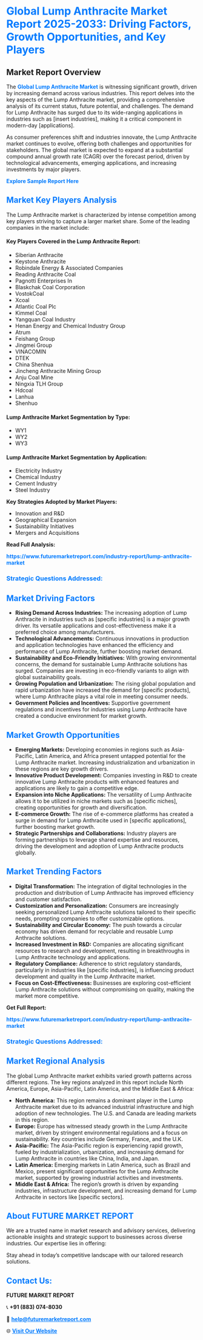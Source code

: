 <h1 style="color: #007BFF;">Global Lump Anthracite Market Report 2025-2033: Driving Factors, Growth Opportunities, and Key Players</h1>

<section id="overview">
<h2>Market Report Overview</h2>
<p>The <a href="https://www.futuremarketreport.com/industry-report/lump-anthracite-market" style="color: #007BFF; text-decoration: none;"><strong>Global Lump Anthracite Market</strong></a> is witnessing significant growth, driven by increasing demand across various industries. This report delves into the key aspects of the Lump Anthracite market, providing a comprehensive analysis of its current status, future potential, and challenges. The demand for Lump Anthracite has surged due to its wide-ranging applications in industries such as [insert industries], making it a critical component in modern-day [applications].</p>
<p>As consumer preferences shift and industries innovate, the Lump Anthracite market continues to evolve, offering both challenges and opportunities for stakeholders. The global market is expected to expand at a substantial compound annual growth rate (CAGR) over the forecast period, driven by technological advancements, emerging applications, and increasing investments by major players.</p>
</section>

<section id="overview">
<p><a href="https://www.futuremarketreport.com/request-sample/reportId=114856" style="color: #007BFF; text-decoration: none;"><strong>Explore Sample Report Here</strong></a></p>
</section>

<section id="key-players">
<h2 style="color: #007BFF;">Market Key Players Analysis</h2>
<p>The Lump Anthracite market is characterized by intense competition among key players striving to capture a larger market share. Some of the leading companies in the market include:</p>
<h4>Key Players Covered in the Lump Anthracite Report:</h4>
<ul><li>Siberian Anthracite</li><li>Keystone Anthracite</li><li>Robindale Energy &amp; Associated Companies</li><li>Reading Anthracite Coal</li><li>Pagnotti Enterprises In</li><li>Blaskchak Coal Corporation</li><li>VostokCoal</li><li>Xcoal</li><li>Atlantic Coal Plc</li><li>Kimmel Coal</li><li>Yangquan Coal Industry</li><li>Henan Energy and Chemical Industry Group</li><li>Atrum</li><li>Feishang Group</li><li>Jingmei Group</li><li>VINACOMIN</li><li>DTEK</li><li>China Shenhua</li><li>Jincheng Anthracite Mining Group</li><li>Anju Coal Mine</li><li>Ningxia TLH Group</li><li>Hdcoal</li><li>Lanhua</li><li>Shenhuo</li></ul>
<h4>Lump Anthracite Market Segmentation by Type:</h4>
<ul><li>WY1</li><li>WY2</li><li>WY3</li></ul>

<h4>Lump Anthracite Market Segmentation by Application:</h4>
<ul><li>Electricity Industry</li><li>Chemical Industry</li><li>Cement Industry</li><li>Steel Industry</li></ul>
<p><strong>Key Strategies Adopted by Market Players:</strong></p>
<ul>
<li>Innovation and R&D</li>
<li>Geographical Expansion</li>
<li>Sustainability Initiatives</li>
<li>Mergers and Acquisitions</li>
</ul>
</section>

<section>
<p><strong>Read Full Analysis: </strong></p><a href="https://www.futuremarketreport.com/industry-report/lump-anthracite-market" style="color: #007BFF; text-decoration: none;"><strong>https://www.futuremarketreport.com/industry-report/lump-anthracite-market</strong></a>
<h3 style="color: #007BFF;">Strategic Questions Addressed:</h3>
</section>

<section id="driving-factors">
<h2 style="color: #007BFF;">Market Driving Factors</h2>
<ul>
<li><strong>Rising Demand Across Industries:</strong> The increasing adoption of Lump Anthracite in industries such as [specific industries] is a major growth driver. Its versatile applications and cost-effectiveness make it a preferred choice among manufacturers.</li>
<li><strong>Technological Advancements:</strong> Continuous innovations in production and application technologies have enhanced the efficiency and performance of Lump Anthracite, further boosting market demand.</li>
<li><strong>Sustainability and Eco-Friendly Initiatives:</strong> With growing environmental concerns, the demand for sustainable Lump Anthracite solutions has surged. Companies are investing in eco-friendly variants to align with global sustainability goals.</li>
<li><strong>Growing Population and Urbanization:</strong> The rising global population and rapid urbanization have increased the demand for [specific products], where Lump Anthracite plays a vital role in meeting consumer needs.</li>
<li><strong>Government Policies and Incentives:</strong> Supportive government regulations and incentives for industries using Lump Anthracite have created a conducive environment for market growth.</li>
</ul>
</section>

<section id="growth-opportunities">
<h2 style="color: #007BFF;">Market Growth Opportunities</h2>
<ul>
<li><strong>Emerging Markets:</strong> Developing economies in regions such as Asia-Pacific, Latin America, and Africa present untapped potential for the Lump Anthracite market. Increasing industrialization and urbanization in these regions are key growth drivers.</li>
<li><strong>Innovative Product Development:</strong> Companies investing in R&D to create innovative Lump Anthracite products with enhanced features and applications are likely to gain a competitive edge.</li>
<li><strong>Expansion into Niche Applications:</strong> The versatility of Lump Anthracite allows it to be utilized in niche markets such as [specific niches], creating opportunities for growth and diversification.</li>
<li><strong>E-commerce Growth:</strong> The rise of e-commerce platforms has created a surge in demand for Lump Anthracite used in [specific applications], further boosting market growth.</li>
<li><strong>Strategic Partnerships and Collaborations:</strong> Industry players are forming partnerships to leverage shared expertise and resources, driving the development and adoption of Lump Anthracite products globally.</li>
</ul>
</section>

<section id="trending-factors">
<h2 style="color: #007BFF;">Market Trending Factors</h2>
<ul>
<li><strong>Digital Transformation:</strong> The integration of digital technologies in the production and distribution of Lump Anthracite has improved efficiency and customer satisfaction.</li>
<li><strong>Customization and Personalization:</strong> Consumers are increasingly seeking personalized Lump Anthracite solutions tailored to their specific needs, prompting companies to offer customizable options.</li>
<li><strong>Sustainability and Circular Economy:</strong> The push towards a circular economy has driven demand for recyclable and reusable Lump Anthracite solutions.</li>
<li><strong>Increased Investment in R&D:</strong> Companies are allocating significant resources to research and development, resulting in breakthroughs in Lump Anthracite technology and applications.</li>
<li><strong>Regulatory Compliance:</strong> Adherence to strict regulatory standards, particularly in industries like [specific industries], is influencing product development and quality in the Lump Anthracite market.</li>
<li><strong>Focus on Cost-Effectiveness:</strong> Businesses are exploring cost-efficient Lump Anthracite solutions without compromising on quality, making the market more competitive.</li>
</ul>
</section>

<section>
<p><strong>Get Full Report: </strong></p><a href="https://www.futuremarketreport.com/industry-report/lump-anthracite-market" style="color: #007BFF; text-decoration: none;"><strong>https://www.futuremarketreport.com/industry-report/lump-anthracite-market</strong></a>
<h3 style="color: #007BFF;">Strategic Questions Addressed:</h3>
</section>


<section id="regional-analysis">
<h2 style="color: #007BFF;">Market Regional Analysis</h2>
<p>The global Lump Anthracite market exhibits varied growth patterns across different regions. The key regions analyzed in this report include North America, Europe, Asia-Pacific, Latin America, and the Middle East & Africa:</p>
<ul>
<li><strong>North America:</strong> This region remains a dominant player in the Lump Anthracite market due to its advanced industrial infrastructure and high adoption of new technologies. The U.S. and Canada are leading markets in this region.</li>
<li><strong>Europe:</strong> Europe has witnessed steady growth in the Lump Anthracite market, driven by stringent environmental regulations and a focus on sustainability. Key countries include Germany, France, and the U.K.</li>
<li><strong>Asia-Pacific:</strong> The Asia-Pacific region is experiencing rapid growth, fueled by industrialization, urbanization, and increasing demand for Lump Anthracite in countries like China, India, and Japan.</li>
<li><strong>Latin America:</strong> Emerging markets in Latin America, such as Brazil and Mexico, present significant opportunities for the Lump Anthracite market, supported by growing industrial activities and investments.</li>
<li><strong>Middle East & Africa:</strong> The region’s growth is driven by expanding industries, infrastructure development, and increasing demand for Lump Anthracite in sectors like [specific sectors].</li>
</ul>
</section>

<footer>
<h2 style="color: #007BFF;">About FUTURE MARKET REPORT</h2>
<p>We are a trusted name in market research and advisory services, delivering actionable insights and strategic support to businesses across diverse industries. Our expertise lies in offering:</p>

<p>Stay ahead in today’s competitive landscape with our tailored research solutions.</p>

<h2 style="color: #007BFF;">Contact Us:</h2>
<p><strong>FUTURE MARKET REPORT</strong></p>
<p>📞 <strong>+91 (883) 074-8030</strong></p>
<p>📧 <strong><a href="mailto:help@futuremarketreport.com" style="color: #007BFF;">help@futuremarketreport.com</a></strong></p>
<p>🌐 <strong><a href="https://www.futuremarketreport.com/" style="color: #007BFF;">Visit Our Website</a></strong></p>
</footer>
